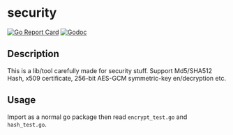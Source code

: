 # security

[![Go Report Card](https://goreportcard.com/badge/github.com/datewu/security?style=flat-square)](https://goreportcard.com/report/github.com/datewu/security)
[![Godoc](http://img.shields.io/badge/go-documentation-blue.svg?style=flat-square)](https://godoc.org/github.com/datewu/security)

## Description
This is a lib/tool carefully made for security stuff.
Support Md5/SHA512 Hash, x509 certificate, 256-bit AES-GCM symmetric-key en/decryption etc.

## Usage
Import as a normal go package
then read `encrypt_test.go` and `hash_test.go`.
